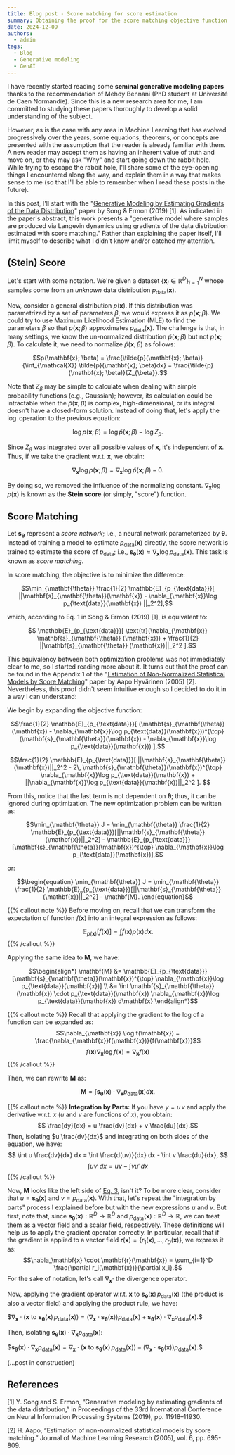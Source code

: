 ```yaml
---
title: Blog post - Score matching for score estimation
summary: Obtaining the proof for the score matching objective function 
date: 2024-12-09
authors:
  - admin
tags:
  - Blog
  - Generative modeling
  - GenAI
---
```


I have recently started reading some **seminal generative modeling papers** thanks to the recommendation of Mehdy Bennani (PhD student at Université de Caen Normandie).
Since this is a new research area for me, I am committed to studying these papers thoroughly to develop a solid understanding of the subject. 

However, as is the case with any area in Machine Learning that has evolved progressively over the years, some equations, theorems, or concepts are presented with the assumption that the reader is already familiar with them. 
A new reader may accept them as having an inherent value of truth and move on, or they may ask "Why" and start going down the rabbit hole.
While trying to escape the rabbit hole, I'll share some of the eye-opening things I encountered along the way, and explain them in a way that makes sense to me
(so that I'll be able to remember when I read these posts in the future).


In this post, I'll start with the "[Generative Modeling by Estimating Gradients of the Data Distribution](https://dl.acm.org/doi/10.5555/3454287.3455354)" paper by Song & Ermon (2019) [1].
As indicated in the paper's abstract, this work presents a "generative model where samples are produced via Langevin dynamics using gradients of the data distribution estimated with score matching."
Rather than explaining the paper itself, I'll limit myself to describe what I didn't know and/or catched my attention.

## (Stein) Score

Let's start with some notation. 
We're given a dataset $\{ \mathbf{x}_i \in \mathbb{R}^D \}_{i=1}^N$ whose samples come from an _unknown_ data distribution $p_{\text{data}}(\mathbf{x})$.

Now, consider a general distribution $p(\mathbf{x})$.
If this distribution was parametrized by a set of parameters $\beta$, we would express it as $p(\mathbf{x}; \beta)$.
We could try to use Maximum Likelihood Estimation (MLE) to find the parameters $\beta$ so that $p(\mathbf{x}; \beta)$ approximates $p_{\text{data}}(\mathbf{x})$.
The challenge is that, in many settings, we know the un-normalized distribution $\tilde{p}(\mathbf{x}; \beta)$ but not $p(\mathbf{x}; \beta)$.
To calculate it, we need to normalize $\tilde{p}(\mathbf{x}; \beta)$ as follows:

$$p(\mathbf{x}; \beta) = \frac{\tilde{p}(\mathbf{x}; \beta)}{\int_{\mathcal{X}} \tilde{p}(\mathbf{x}; \beta)dx} = \frac{\tilde{p}(\mathbf{x}; \beta)}{Z_{\beta}}.$$

Note that $Z_{\beta}$ may be simple to calculate when dealing with simple probability functions (e.g., Gaussian); however, its calculation
could be intractable when the $\tilde{p}(\mathbf{x}; \beta)$ is complex, high-dimensional, or its integral doesn't have a closed-form solution.
Instead of doing that, let's apply the $\log$ operation to the previous equation:

$$\log p(\mathbf{x}; \beta) = \log \tilde{p}(\mathbf{x}; \beta) - \log Z_{\beta}.$$

Since $Z_{\beta}$ was integrated over all possible values of $\mathbf{x}$, it's independent of $\mathbf{x}$.
Thus, if we take the gradient w.r.t. $\mathbf{x}$, we obtain:

$$\nabla_{\mathbf{x}} \log p(\mathbf{x}; \beta) = \nabla_{\mathbf{x}} \log \tilde{p}(\mathbf{x}; \beta) - 0.$$

By doing so, we removed the influence of the normalizing constant. 
$\nabla_{\mathbf{x}} \log p(\mathbf{x})$ is known as the **Stein score** (or simply, "score") function. 

## Score Matching

Let $\mathbf{s}_{\mathbf{\theta}}$ represent a _score network_; i.e., a neural network parameterized by $\mathbf{\theta}$.
Instead of training a model to estimate $p_{\text{data}}(\mathbf{x})$ directly, the score network is trained to estimate the score of $p_{\text{data}}$; i.e., 
$\mathbf{s}_{\mathbf{\theta}} (\mathbf{x}) \approx \nabla_{\mathbf{x}} \log p_{\text{data}}(\mathbf{x})$.
This task is known as _score matching_.

In score matching, the objective is to minimize the difference:

$$\min_{\mathbf{\theta}} \frac{1}{2} \mathbb{E}_{p_{\text{data}}}[ ||\mathbf{s}_{\mathbf{\theta}}(\mathbf{x}) - \nabla_{\mathbf{x}}\log p_{\text{data}}(\mathbf{x}) ||_2^2],$$

which, according to Eq. 1 in Song & Ermon (2019) [1], is equivalent to:

$$ \mathbb{E}_{p_{\text{data}}}[ \text{tr}(\nabla_{\mathbf{x}} \mathbf{s}_{\mathbf{\theta}} (\mathbf{x})) + \frac{1}{2} ||\mathbf{s}_{\mathbf{\theta}} (\mathbf{x})||_2^2  ].$$

This equivalency between both optimization problems was not immediately clear to me, so I started reading more about it.
It turns out that the proof can be found in the Appendix 1 of the
"[Estimation of Non-Normalized Statistical Models by Score Matching](https://jmlr.csail.mit.edu/papers/volume6/hyvarinen05a/old.pdf)" paper by Aapo Hyvärinen (2005) [2].
Nevertheless, this proof didn't seem intuitive enough so I decided to do it in a way I can understand:

We begin by expanding the objective function:

$$\frac{1}{2} \mathbb{E}_{p_{\text{data}}}[ (\mathbf{s}_{\mathbf{\theta}}(\mathbf{x}) - \nabla_{\mathbf{x}}\log p_{\text{data}}(\mathbf{x}))^{\top}(\mathbf{s}_{\mathbf{\theta}}(\mathbf{x}) - \nabla_{\mathbf{x}}\log p_{\text{data}}(\mathbf{x}))  ],$$

$$\frac{1}{2} \mathbb{E}_{p_{\text{data}}}[ ||\mathbf{s}_{\mathbf{\theta}}(\mathbf{x})||_2^2 - 2\, \mathbf{s}_{\mathbf{\theta}}(\mathbf{x})^{\top} \nabla_{\mathbf{x}}\log p_{\text{data}}(\mathbf{x}) + ||\nabla_{\mathbf{x}}\log p_{\text{data}}(\mathbf{x})||_2^2 ]. $$

From this, notice that the last term is not dependent on $\mathbf{\theta}$; thus, it can be ignored during optimization.
The new optimization problem can be written as:

$$\min_{\mathbf{\theta}} J = \min_{\mathbf{\theta}} \frac{1}{2} \mathbb{E}_{p_{\text{data}}}[||\mathbf{s}_{\mathbf{\theta}}(\mathbf{x})||_2^2] - \mathbb{E}_{p_{\text{data}}}[\mathbf{s}_{\mathbf{\theta}}(\mathbf{x})^{\top} \nabla_{\mathbf{x}}\log p_{\text{data}}(\mathbf{x})],$$

or:

[//]: # ([Eq. 1]&#40;#EQ1&#41;)

<a name="EQ1"></a>
$$\begin{equation}
\min_{\mathbf{\theta}} J = \min_{\mathbf{\theta}} \frac{1}{2} \mathbb{E}_{p_{\text{data}}}[||\mathbf{s}_{\mathbf{\theta}}(\mathbf{x})||_2^2] - \mathbf{M}.
\end{equation}$$

{{% callout note %}}
 Before moving on, recall that we can transform the expectation of function $f(\mathbf{x})$ into an integral expression as follows:

 $$\mathbb{E}_{p(\mathbf{x})} [f(\mathbf{x})] = \int f(\mathbf{x})p(\mathbf{x}) d\mathbf{x}.$$
{{% /callout %}}

Applying the same idea to $\mathbf{M}$, we have:

$$\begin{align*}
\mathbf{M} &= \mathbb{E}_{p_{\text{data}}}[\mathbf{s}_{\mathbf{\theta}}(\mathbf{x})^{\top} \nabla_{\mathbf{x}}\log p_{\text{data}}(\mathbf{x})] \\
&= \int \mathbf{s}_{\mathbf{\theta}} (\mathbf{x}) \cdot p_{\text{data}}(\mathbf{x}) \nabla_{\mathbf{x}}\log p_{\text{data}}(\mathbf{x}) d\mathbf{x}
\end{align*}$$

{{% callout note %}}
Recall that applying the gradient to the log of a function can be expanded as:
$$\nabla_{\mathbf{x}} \log f(\mathbf{x}) = \frac{\nabla_{\mathbf{x}}f(\mathbf{x})}{f(\mathbf{x})}$$
$$f(\mathbf{x}) \nabla_{\mathbf{x}} \log f(\mathbf{x}) = \nabla_{\mathbf{x}}f(\mathbf{x})$$
{{% /callout %}}

Then, we can rewrite $\mathbf{M}$ as:

[//]: # ( [Eq. 2]&#40;#EQ2&#41;)

<a name="EQ2"></a>
$$\begin{equation}
\mathbf{M} = \int \mathbf{s}_{\mathbf{\theta}} (\mathbf{x}) \cdot \nabla_{\mathbf{x}} p_{\text{data}}(\mathbf{x}) d\mathbf{x}.
\end{equation}$$

{{% callout note %}}
**Integration by Parts:**
If you have $y = u\, v$ and apply the derivative w.r.t. $x$ ($u$ and $v$ are functions of $x$), you obtain:
$$ \frac{dy}{dx} = u \frac{dv}{dx} + v \frac{du}{dx}.$$
Then, isolating $u \frac{dv}{dx}$ and integrating on both sides of the equation, we have:
$$ \int u \frac{dv}{dx} dx = \int \frac{d(uv)}{dx} dx - \int v \frac{du}{dx}, $$
<a name="EQ3"></a>
$$ \begin{equation} 
\int u v'\, dx = uv - \int v u'\, dx 
\end{equation}$$
{{% /callout %}}

Now, $\mathbf{M}$ looks like the left side of [Eq. 3](#EQ3), isn't it?
To be more clear, consider that $u = \mathbf{s}_{\mathbf{\theta}} (\mathbf{x})$ and $v = p_{\text{data}}(\mathbf{x})$.
With that, let's repeat the "integration by parts" process I explained before but with the new expressions $u$ and $v$.
But first, note that, since $\mathbf{s}_{\mathbf{\theta}} (\mathbf{x}): \mathbb{R}^D \rightarrow \mathbb{R}^D$ and $p_{\text{data}}(\mathbf{x}): \mathbb{R}^D \rightarrow \mathbb{R}$, 
we can treat them as a vector field and a scalar field, respectively.
These definitions will help us to apply the gradient operator correctly.
In particular, recall that if the gradient is applied to a vector field $\mathbf{r}(\mathbf{x}) = \{ r_1(\mathbf{x}), \dots, r_D(\mathbf{x}) \}$, we express it as:
$$\nabla_\mathbf{x} \cdot \mathbf{r}(\mathbf{x}) = \sum_{i=1}^D \frac{\partial r_i(\mathbf{x})}{\partial x_i}.$$
For the sake of notation, let's call $\nabla_\mathbf{x} \cdot$ the divergence operator. 

Now, applying the gradient operator w.r.t. $\mathbf{x}$ to $\mathbf{s}_{\mathbf{\theta}} (\mathbf{x}) \, p_{\text{data}}(\mathbf{x})$ (the product is also a vector field) and applying the product rule, we have:

$$\nabla_\mathbf{x} \cdot (\mathbf{x}$ to $\mathbf{s}_{\mathbf{\theta}} (\mathbf{x}) \, p_{\text{data}}(\mathbf{x})) =
(\nabla_{\mathbf{x}} \cdot \mathbf{s}_{\mathbf{\theta}}(\mathbf{x})) p_{\text{data}}(\mathbf{x}) +
\mathbf{s}_{\mathbf{\theta}} (\mathbf{x}) \cdot \nabla_{\mathbf{x}} p_{\text{data}}(\mathbf{x}).$$

Then, isolating $\mathbf{s}_{\mathbf{\theta}} (\mathbf{x}) \cdot \nabla_{\mathbf{x}} p_{\text{data}}(\mathbf{x})$:

$$\mathbf{s}_{\mathbf{\theta}} (\mathbf{x}) \cdot \nabla_{\mathbf{x}} p_{\text{data}}(\mathbf{x}) =
\nabla_\mathbf{x} \cdot (\mathbf{x}$ to $\mathbf{s}_{\mathbf{\theta}} (\mathbf{x}) \, p_{\text{data}}(\mathbf{x})) -
(\nabla_{\mathbf{x}} \cdot \mathbf{s}_{\mathbf{\theta}}(\mathbf{x})) p_{\text{data}}(\mathbf{x}).$$




(...post in construction)


## References

[1] Y. Song and S. Ermon, “Generative modeling by estimating gradients of the data distribution,” in Proceedings of the 33rd International Conference on Neural Information Processing Systems (2019), pp. 11918–11930.

[2] H. Aapo, “Estimation of non-normalized statistical models by score matching.” Journal of Machine Learning Research (2005), vol. 6, pp. 695-809.





